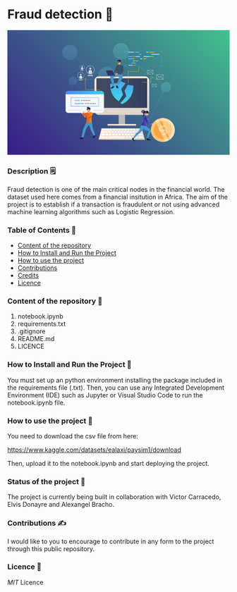 # **Fraud detection**  📘
![database with api](ima/frauddetection.png)

### **Description**  🗒️

Fraud detection is one of the main critical nodes in the financial world. The dataset used here comes from a financial insitution in Africa. The aim
of the project is to establish if a transaction is fraudulent or not using advanced machine learning algorithms such as Logistic Regression.


### **Table of Contents**  📑

- [Content of the repository](#content-of-the-repository)
- [How to Install and Run the Project](#how-to-install-and-run-the-project)
- [How to use the project](#how-to-use-the-project)
- [Contributions](#Contributions)
- [Credits](#credits)
- [Licence](#Licence)

### **Content of the repository**  🔡

1. notebook.ipynb
2. requirements.txt
3. .gitignore
4. README.md
5. LICENCE

### **How to Install and Run the Project**  🏃

You must set up an python environment installing the package included in the requirements file (.txt). Then, you can use any Integrated Development Environment (IDE) such as Jupyter or Visual Studio Code to run the
notebook.ipynb file.

### **How to use the project**  📂

You need to download the csv file from here:

https://www.kaggle.com/datasets/ealaxi/paysim1/download

Then, upload it to the notebook.ipynb and start deploying the project.

### **Status of the project**  🚉

The project is currently being built in collaboration with Victor Carracedo, Elvis Donayre and Alexangel Bracho.

### **Contributions**  ✍️

I would like to you to encourage to contribute in any form to the project through this public repository. 

### **Licence**  👮

*MIT* Licence
